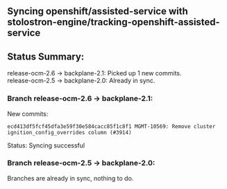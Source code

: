 ## Syncing openshift/assisted-service with stolostron-engine/tracking-openshift-assisted-service

## Status Summary:

release-ocm-2.6 -> backplane-2.1: Picked up 1 new commits.  
release-ocm-2.5 -> backplane-2.0: Already in sync.  

### Branch release-ocm-2.6 -> backplane-2.1:

New commits:

```
ecd413df5fcf45dfa3e59f30e584cacc85f1c8f1 MGMT-10569: Remove cluster ignition_config_overrides column (#3914)
```

Status: Syncing successful

### Branch release-ocm-2.5 -> backplane-2.0:

Branches are already in sync, nothing to do.
